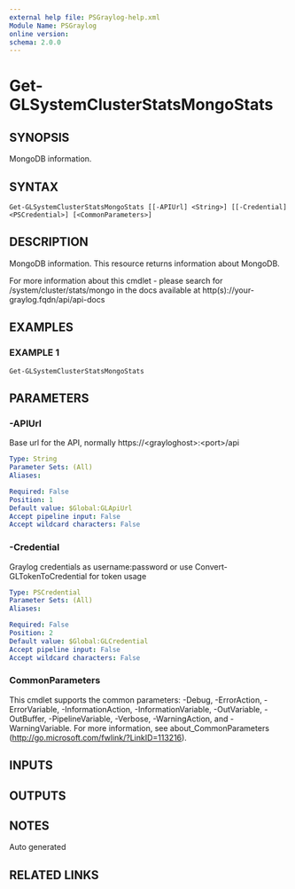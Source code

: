 ```yaml
---
external help file: PSGraylog-help.xml
Module Name: PSGraylog
online version:
schema: 2.0.0
---
```


# Get-GLSystemClusterStatsMongoStats

## SYNOPSIS
MongoDB information.

## SYNTAX

```
Get-GLSystemClusterStatsMongoStats [[-APIUrl] <String>] [[-Credential] <PSCredential>] [<CommonParameters>]
```

## DESCRIPTION
MongoDB information.
This resource returns information about MongoDB.

For more information about this cmdlet - please search for /system/cluster/stats/mongo in the docs available at http(s)://your-graylog.fqdn/api/api-docs

## EXAMPLES

### EXAMPLE 1
```
Get-GLSystemClusterStatsMongoStats
```

## PARAMETERS

### -APIUrl
Base url for the API, normally https://\<grayloghost\>:\<port\>/api

```yaml
Type: String
Parameter Sets: (All)
Aliases:

Required: False
Position: 1
Default value: $Global:GLApiUrl
Accept pipeline input: False
Accept wildcard characters: False
```

### -Credential
Graylog credentials as username:password or use Convert-GLTokenToCredential for token usage

```yaml
Type: PSCredential
Parameter Sets: (All)
Aliases:

Required: False
Position: 2
Default value: $Global:GLCredential
Accept pipeline input: False
Accept wildcard characters: False
```

### CommonParameters
This cmdlet supports the common parameters: -Debug, -ErrorAction, -ErrorVariable, -InformationAction, -InformationVariable, -OutVariable, -OutBuffer, -PipelineVariable, -Verbose, -WarningAction, and -WarningVariable. For more information, see about_CommonParameters (http://go.microsoft.com/fwlink/?LinkID=113216).

## INPUTS

## OUTPUTS

## NOTES
Auto generated

## RELATED LINKS
